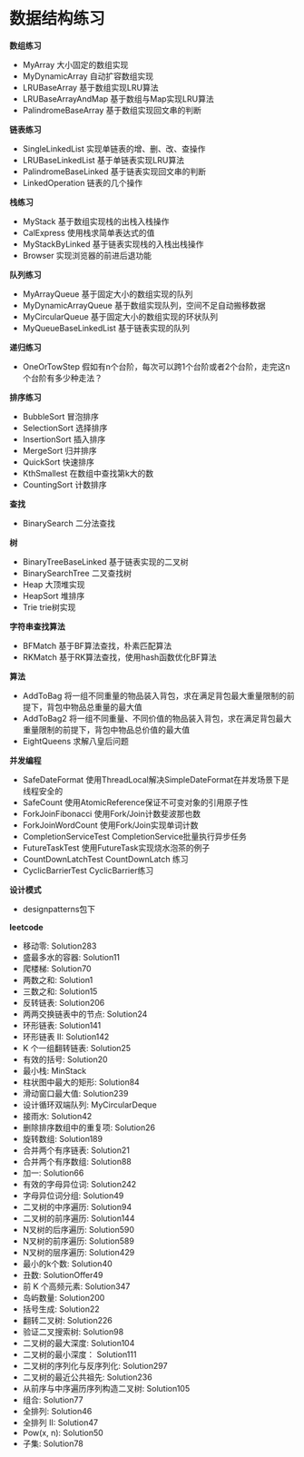 # 数据结构练习

**数组练习**
- MyArray 大小固定的数组实现
- MyDynamicArray 自动扩容数组实现
- LRUBaseArray 基于数组实现LRU算法
- LRUBaseArrayAndMap 基于数组与Map实现LRU算法
- PalindromeBaseArray 基于数组实现回文串的判断

**链表练习**
- SingleLinkedList 实现单链表的增、删、改、查操作
- LRUBaseLinkedList 基于单链表实现LRU算法
- PalindromeBaseLinked 基于链表实现回文串的判断
- LinkedOperation 链表的几个操作

**栈练习**
- MyStack 基于数组实现栈的出栈入栈操作
- CalExpress 使用栈求简单表达式的值
- MyStackByLinked 基于链表实现栈的入栈出栈操作
- Browser 实现浏览器的前进后退功能

**队列练习**
- MyArrayQueue 基于固定大小的数组实现的队列
- MyDynamicArrayQueue 基于数组实现队列，空间不足自动搬移数据
- MyCircularQueue 基于固定大小的数组实现的环状队列
- MyQueueBaseLinkedList 基于链表实现的队列

**递归练习**
- OneOrTowStep 假如有n个台阶，每次可以跨1个台阶或者2个台阶，走完这n个台阶有多少种走法？

**排序练习**
- BubbleSort 冒泡排序
- SelectionSort 选择排序
- InsertionSort 插入排序
- MergeSort 归并排序
- QuickSort 快速排序
- KthSmallest 在数组中查找第k大的数
- CountingSort 计数排序

**查找**
- BinarySearch 二分法查找

**树**
- BinaryTreeBaseLinked 基于链表实现的二叉树
- BinarySearchTree 二叉查找树
- Heap 大顶堆实现
- HeapSort 堆排序
- Trie trie树实现

**字符串查找算法**
- BFMatch 基于BF算法查找，朴素匹配算法
- RKMatch 基于RK算法查找，使用hash函数优化BF算法

**算法**
- AddToBag 将一组不同重量的物品装入背包，求在满足背包最大重量限制的前提下，背包中物品总重量的最大值
- AddToBag2 将一组不同重量、不同价值的物品装入背包，求在满足背包最大重量限制的前提下，背包中物品总价值的最大值
- EightQueens 求解八皇后问题

**并发编程**
- SafeDateFormat 使用ThreadLocal解决SimpleDateFormat在并发场景下是线程安全的
- SafeCount 使用AtomicReference保证不可变对象的引用原子性
- ForkJoinFibonacci 使用Fork/Join计数斐波那也数
- ForkJoinWordCount 使用Fork/Join实现单词计数
- CompletionServiceTest CompletionService批量执行异步任务
- FutureTaskTest 使用FutureTask实现烧水泡茶的例子
- CountDownLatchTest CountDownLatch 练习
- CyclicBarrierTest CyclicBarrier练习

**设计模式**
- designpatterns包下

**leetcode**
- 移动零: Solution283
- 盛最多水的容器: Solution11
- 爬楼梯: Solution70
- 两数之和: Solution1
- 三数之和: Solution15
- 反转链表: Solution206
- 两两交换链表中的节点: Solution24
- 环形链表: Solution141
- 环形链表 II: Solution142
- K 个一组翻转链表: Solution25
- 有效的括号: Solution20
- 最小栈: MinStack
- 柱状图中最大的矩形: Solution84
- 滑动窗口最大值: Solution239
- 设计循环双端队列: MyCircularDeque
- 接雨水: Solution42
- 删除排序数组中的重复项: Solution26
- 旋转数组: Solution189
- 合并两个有序链表: Solution21
- 合并两个有序数组: Solution88
- 加一: Solution66
- 有效的字母异位词: Solution242
- 字母异位词分组: Solution49
- 二叉树的中序遍历: Solution94
- 二叉树的前序遍历: Solution144
- N叉树的后序遍历: Solution590
- N叉树的前序遍历: Solution589
- N叉树的层序遍历: Solution429
- 最小的k个数: Solution40
- 丑数: SolutionOffer49
- 前 K 个高频元素: Solution347
- 岛屿数量: Solution200
- 括号生成: Solution22
- 翻转二叉树: Solution226
- 验证二叉搜索树: Solution98
- 二叉树的最大深度: Solution104
- 二叉树的最小深度： Solution111
- 二叉树的序列化与反序列化: Solution297
- 二叉树的最近公共祖先: Solution236
- 从前序与中序遍历序列构造二叉树: Solution105
- 组合: Solution77
- 全排列: Solution46
- 全排列 II: Solution47
- Pow(x, n): Solution50
- 子集: Solution78